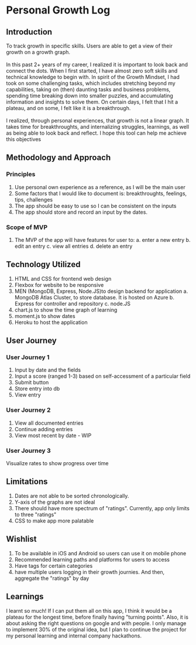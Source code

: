 # Personal Growth Log
## Introduction
To track growth in specific skills. Users are able to get a view of their growth on a growth graph.</br>
</br>
In this past 2+ years of my career, I realized it is important to look back and connect the dots. When I first started, I have almost zero soft skills and technical knowledge to begin with. In spirit of the Growth Mindset, I had took on some challenging tasks, which includes stretching beyond my capabilities, taking on (then) daunting tasks and business problems, spending time breaking down into smaller puzzles, and accumulating information and insights to solve them. On certain days, I felt that I hit a plateau, and on some, I felt like it is a breakthrough. </br>
</br>
I realized, through personal experiences, that growth is not a linear graph. It takes time for breakthroughts, and internalizing struggles, learnings, as well as being able to look back and reflect. I hope this tool can help me achieve this objectives

## Methodology and Approach
### Principles
1. Use personal own experience as a reference, as I will be the main user
2. Some factors that I would like to document is: breakthroughts, feelings, tips, challenges
3. The app should be easy to use so I can be consistent on the inputs
4. The app should store and record an input by the dates.

### Scope of MVP
1. The MVP of the app will have features for user to:
    a. enter a new entry
    b. edit an entry
    c. view all entries
    d. delete an entry

## Technology Utilized
1. HTML and CSS for frontend web design
2. Flexbox for website to be responsive
3. MEN (MongoDB, Express, Node.JS)to design backend for application
    a. MongoDB Atlas Cluster, to store database. It is hosted on Azure
    b. Express for controller and repository
    c. node.JS 
4. chart.js to show the time graph of learning
5. moment.js to show dates
6. Heroku to host the application

## User Journey
### User Journey 1
1. Input by date and the fields
2. Input a score (ranged 1-3) based on self-accessment of a particular field
3. Submit button
4. Store entry into db
5. View entry

### User Journey 2
1. View all documented entries
2. Continue adding entries
3. View most recent by date - WIP

### User Journey 3
Visualize rates to show progress over time

## Limitations 
1. Dates are not able to be sorted chronologically.
2. Y-axis of the graphs are not ideal
3. There should have more spectrum of "ratings". Currently, app only limits to three "ratings"
4. CSS to make app more palatable

## Wishlist
1. To be available in iOS and Android so users can use it on mobile phone
2. Recommended learning paths and platforms for users to access
3. Have tags for certain categories
4. have multiple users logging in their growth journies. And then, aggregate the "ratings" by day 

## Learnings
I learnt so much! If I can put them all on this app, I think it would be a plateau for the longest time, before finally having "turning points". Also, it is about asking the right questions on google and with people.
I only manage to implement 30% of the original idea, but I plan to continue the project for my personal learning and internal company hackathons.
